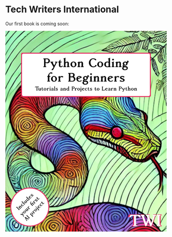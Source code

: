# Tech Writers International

Our first book is coming soon:

![alt text](<img/README Front Cover.png>)
